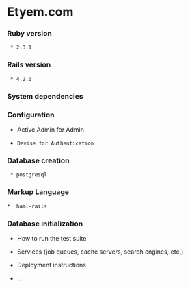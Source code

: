 # **Etyem.com** #
### Ruby version ###
     * 2.3.1
###  Rails version ###
     * 4.2.0
###  System dependencies ###
###  Configuration ###
   *  Active Admin for Admin
*     Devise for Authentication
###  Database creation ###
     * postgresql
### Markup Language ###
    *  haml-rails

###  Database initialization ###

* How to run the test suite

* Services (job queues, cache servers, search engines, etc.)

* Deployment instructions

* ...